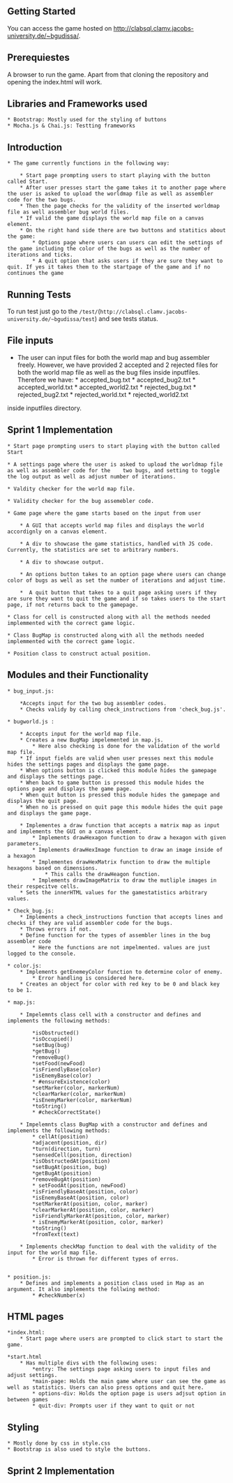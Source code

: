## Getting Started

You can access the game hosted on http://clabsql.clamv.jacobs-university.de/~bgudissa/.

## Prerequiestes

A browser to run the game. Apart from that cloning the repository and opening the index.html will work.

## Libraries and Frameworks used

    * Bootstrap: Mostly used for the styling of buttons
    * Mocha.js & Chai.js: Testting frameworks

## Introduction

    * The game currently functions in the following way:

        * Start page prompting users to start playing with the button called Start.
        * After user presses start the game takes it to another page where the user is asked to upload the worldmap file as well as assembler code for the two bugs.
        * Then the page checks for the validity of the inserted worldmap file as well assembler bug world files.
        * If valid the game displays the world map file on a canvas element.
        * On the right hand side there are two buttons and statitics about the game:
            * Options page where users can users can edit the settings of the game including the color of the bugs as well as the number of iterations and ticks.
            * A quit option that asks users if they are sure they want to quit. If yes it takes them to the startpage of the game and if no continues the game

## Running Tests
To run test just go to the `/test/`(`http://clabsql.clamv.jacobs-university.de/~bgudissa/test`) and see tests status.



## File inputs
* The user can input files for both the world map and bug assembler freely. However, we have provided 2 accepted and 2 rejected files for both the world map file as well as the  bug files inside inputfiles. Therefore we have:
        * accepted_bug.txt
        * accepted_bug2.txt 
        * accepted_world.txt 
        * accepted_world2.txt
        * rejected_bug.txt
        * rejected_bug2.txt
        * rejected_world.txt
        * rejected_world2.txt
      
    
 inside inputfiles directory.

## Sprint 1 Implementation

    * Start page prompting users to start playing with the button called Start

    * A settings page where the user is asked to upload the worldmap file as well as assembler code for the    two bugs, and setting to toggle the log output as well as adjust number of iterations.

    * Valdity checker for the world map file.

    * Validity checker for the bug assemebler code.

    * Game page where the game starts based on the input from user

        * A GUI that accepts world map files and displays the world accordignly on a canvas element.

        * A div to showcase the game statistics, handled with JS code. Currently, the statistics are set to arbitrary numbers.

        * A div to showcase output.

        * An options button takes to an option page where users can change color of bugs as well as set the number of iterations and adjust time.

        *  A quit button that takes to a quit page asking users if they are sure they want to quit the game and if so takes users to the start page, if not returns back to the gamepage.

    * Class for cell is constructed along with all the methods needed implemmented with the correct game logic.

    * Class BugMap is constructed along with all the methods needed implemmented with the correct game logic.

    * Position class to construct actual position.

## Modules and their Functionality

    * bug_input.js:

        *Accepts input for the two bug assembler codes.
        * Checks validy by calling check_instructions from 'check_bug.js'.

    * bugworld.js :

        * Accepts input for the world map file.
        * Creates a new BugMap impelemented in map.js.
            * Here also checking is done for the validation of the world map file.
        * If input fields are valid when user presses next this module hides the settings pages and displays the game page.
        * When options button is clicked this module hides the gamepage and displays the settings page.
        * When back to game button is pressed this module hides the options page and displays the game page.
        * When quit button is pressed this module hides the gamepage and displays the quit page.
        * When no is pressed on quit page this module hides the quit page and displays the game page.

        * Implementes a draw function that accepts a matrix map as input and implements the GUI on a canvas element.
            * Implements drawHexagon function to draw a hexagon with given parameters.
            * Implements drawHexImage function to draw an image inside of a hexagon
            * Implementes drawHexMatrix function to draw the multiple hexagons based on dimensions.
                * This calls the drawHeagon function.
            * Implements drawImageMatrix to draw the mutliple images in their respecitve cells.
        * Sets the innerHTML values for the gamestatistics arbitrary values.

    * Check_bug.js:
        * Implements a check_instructions function that accepts lines and checks if they are valid assembler code for the bugs.
        * Throws errors if not.
        * Define function for the types of assembler lines in the bug assembler code
            * Here the functions are not impelmented. values are just logged to the console.

    * color.js:
        * Implements getEnemeyColor function to determine color of enemy.
            * Error handling is considered here.
        * Creates an object for color with red key to be 0 and black key to be 1.

    * map.js:

        * Impelemnts class cell with a constructor and defines and implements the following methods:

            *isObstructed()
            *isOccupied()
            *setBug(bug)
            *getBug()
            *removeBug()
            *setFood(newFood)
            *isFriendlyBase(color)
            *isEnemyBase(color)
            * #ensureExistence(color)
            *setMarker(color, markerNum)
            *clearMarker(color, markerNum)
            *isEnemyMarker(color, markerNum)
            *toString()
            * #checkCorrectState()

        * Impelemnts class BugMap with a constructor and defines and implements the following methods:
            * cellAt(position)
            *adjacent(position, dir)
            *turn(direction, turn)
            *sensedCell(position, direction)
            *isObstructedAt(position)
            *setBugAt(position, bug)
            *getBugAt(position)
            *removeBugAt(position)
            * setFoodAt(position, newFood)
            *isFriendlyBaseAt(position, color)
            *isEnemyBaseAt(position, color)
            *setMarkerAt(position, color, marker)
            *clearMarkerAt(position, color, marker)
            *isFriendlyMarkerAt(position, color, marker)
            * isEnemyMarkerAt(position, color, marker)
            *toString()
            *fromText(text)

        * Implements checkMap function to deal with the validity of the input for the world map file.
            * Error is thrown for different types of erros.


    * position.js:
        * Defines and implements a position class used in Map as an argument. It also implements the follwing method:
            * #checkNumber(x)

## HTML pages

    *index.html:
        * Start page where users are prompted to click start to start the game.

    *start.html
        * Has multiple divs with the following uses:
            *entry: The settings page asking users to input files and adjust settings.
            *main-page: Holds the main game where user can see the game as well as statistics. Users can also press options and quit here.
            * options-div: Holds the option page is users adjsut option in between games
            * quit-div: Prompts user if they want to quit or not

## Styling

    * Mostly done by css in style.css
    * Bootstrap is also used to style the buttons.

## Sprint 2 Implementation


